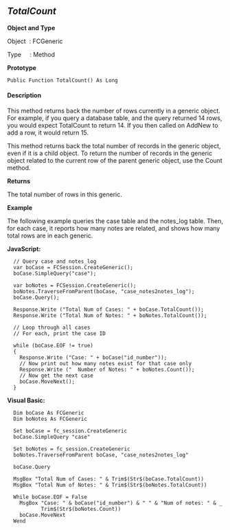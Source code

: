 _TotalCount_
------------

**Object and Type**

Object  : FCGeneric

Type     : Method

**Prototype**

```
Public Function TotalCount() As Long
```

#### Description

This method returns back the number of rows currently in a generic object. For example, if you query a database table, and the query returned 14 rows, you would expect TotalCount to return 14. If you then called on AddNew to add a row, it would return 15.

This method returns back the total number of records in the generic object, even if it is a child object. To return the number of records in the generic object related to the current row of the parent generic object, use the Count method.

**Returns**

The total number of rows in this generic.

**Example**

The following example queries the case table and the notes_log table. Then, for each case, it reports how many notes are related, and shows how many total rows are in each generic.

**JavaScript:**
```
  // Query case and notes_log
  var boCase = FCSession.CreateGeneric();
  boCase.SimpleQuery("case");

  var boNotes = FCSession.CreateGeneric();
  boNotes.TraverseFromParent(boCase, "case_notes2notes_log");
  boCase.Query();

  Response.Write ("Total Num of Cases: " + boCase.TotalCount());
  Response.Write ("Total Num of Notes: " + boNotes.TotalCount());

  // Loop through all cases
  // For each, print the case ID

  while (boCase.EOF != true)
  {
    Response.Write ("Case: " + boCase("id_number"));  
    // Now print out how many notes exist for that case only
    Response.Write ("  Number of Notes: " + boNotes.Count());
    // Now get the next case
    boCase.MoveNext();
  }
```

**Visual Basic:**
```
  Dim boCase As FCGeneric
  Dim boNotes As FCGeneric

  Set boCase = fc_session.CreateGeneric
  boCase.SimpleQuery "case"

  Set boNotes = fc_session.CreateGeneric
  boNotes.TraverseFromParent boCase, "case_notes2notes_log"

  boCase.Query

  MsgBox "Total Num of Cases: " & Trim$(Str$(boCase.TotalCount))
  MsgBox "Total Num of Notes: " & Trim$(Str$(boNotes.TotalCount))

  While boCase.EOF = False
    MsgBox "Case: " & boCase("id_number") & " " & "Num of notes: " & _
           Trim$(Str$(boNotes.Count))
    boCase.MoveNext
  Wend
```